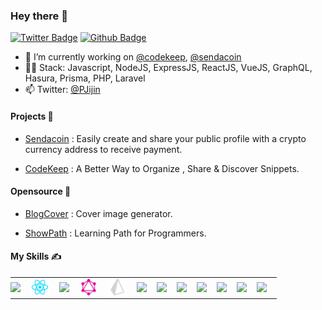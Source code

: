 ### Hey there 👋

[![Twitter Badge](https://img.shields.io/badge/-PJijin-blue?style=flat&logo=twitter&logoColor=white&link=https://twitter.com/PJijin/)](https://www.twitter.com/PJijin/) [![Github Badge](https://img.shields.io/badge/-PJijin-grey?style=flat&logo=github&logoColor=white&link=https://github.com/PJijin/)](https://www.github.com/PJijin/)

- 🔭 I’m currently working on <a href="https://codekeep.io">@codekeep</a>, <a href="https://sendacoin.to">@sendacoin</a>
- 👨‍💻 Stack: Javascript, NodeJS, ExpressJS, ReactJS, VueJS, GraphQL, Hasura, Prisma, PHP, Laravel
- 📫 Twitter: <a href="https://twitter.com/PJijin">@PJijin</a>

#### Projects 📂

- <a href="https://sendacoin.to/">Sendacoin</a> : Easily create and share your public profile with a crypto currency address to receive payment.

- <a href="https://codekeep.io/">CodeKeep</a> : A Better Way to Organize , Share & Discover Snippets.



#### Opensource 📖 
- <a href="https://blogcover.now.sh/">BlogCover</a> : Cover image generator.

- <a href="https://roadmap.vercel.app/">ShowPath</a> : Learning Path for Programmers.


#### My Skills ✍️

<table style="border: none;">
<tr style="border: none; padding: 0; margin: 0;">
    <td style="border: none; padding: 0; margin: 0;"> <img src="https://i.imgur.com/skEm5dG.png" width='30' style='margin-right: 1rem;' /> </td>
    <td style="border: none; padding: 0;"> <img src="https://github.com/vscode-icons/vscode-icons/blob/master/icons/file_type_reactjs.svg" width='30' style='margin-right: 1rem;' /> </td>
   <td style="border: none; padding: 0;"> <img src="https://blogcover.vercel.app/icons/redux-action.svg" width='30' style='margin-right: 1rem;' /> </td>
    <td style="border: none; padding: 0;"> <img src="https://raw.githubusercontent.com/vscode-icons/vscode-icons/master/icons/file_type_graphql.svg" width='30' style='margin-right: 1rem;' /> </td>
   <td style="border: none; padding: 0;"> <img src="https://raw.githubusercontent.com/vscode-icons/vscode-icons/master/icons/file_type_prisma.svg" width='30' style='margin-right: 1rem;' /> </td>
  <td style="border: none; padding: 0;"> <img src="https://devzstudio.vercel.app/assets/icons/vue.svg" width='30' style='margin-right: 1rem;' /> </td>
  
   <td style="border: none; padding: 0;"> <img src="https://blogcover.vercel.app/icons/nodejs.svg" width='30' style='margin-right: 1rem;' /> </td>
      <td style="border: none; padding: 0;"> <img src="https://www.devzstudio.com/assets/icons/postgresql.svg" width='30' style='margin-right: 1rem;' /> </td>
      <td style="border: none; padding: 0;"> <img src="https://www.devzstudio.com/assets/icons/mysql.svg" width='30' style='margin-right: 1rem;' /> </td>
      <td style="border: none; padding: 0;"> <img src="https://devzstudio.com/assets/icons/hasura.svg" width='30' style='margin-right: 1rem;' /> </td> 
    <td style="border: none; padding: 0;"> <img src="https://blogcover.vercel.app/icons/php.svg" width='30' style='margin-right: 1rem;' /> </td>
    <td style="border: none; padding: 0;"> <img src="https://www.devzstudio.com/assets/icons/laravel.svg" width='30' style='margin-right: 1rem;' /> </td>

</tr>
</table>

